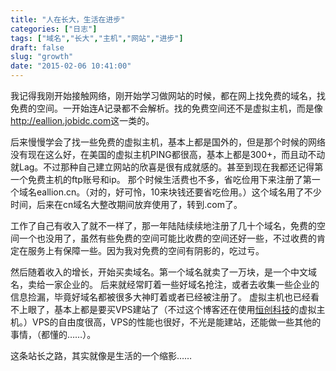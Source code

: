 ```yaml
---
title: "人在长大，生活在进步"
categories: ["日志"]
tags: ["域名","长大","主机","网站","进步"]
draft: false
slug: "growth"
date: "2015-02-06 10:41:00"
---
```


我记得我刚开始接触网络，刚开始学习做网站的时候，都在网上找免费的域名，找免费的空间。一开始连A记录都不会解析。找的免费空间还不是虚拟主机，而是像<a href="http://eallion.jobidc.com/" target="_blank">http://eallion.jobidc.com</a>这一类的。

后来慢慢学会了找一些免费的虚拟主机，基本上都是国外的，但是那个时候的网络没有现在这么好，在美国的虚拟主机PING都很高，基本上都是300+，而且动不动就Lag。不过那种自己建立网站的欣喜是很有成就感的。甚至到现在我都还记得第一个免费主机的ftp账号和ip。
那个时候生活费也不多，省吃俭用下来注册了第一个域名eallion.cn。（对的，好可怜，10来块钱还要省吃俭用。）这个域名用了不少时间，后来在cn域名大整改期间放弃使用了，转到.com了。

工作了自己有收入了就不一样了，那一年陆陆续续地注册了几十个域名，免费的空间一个也没用了，虽然有些免费的空间可能比收费的空间还好一些，不过收费的肯定在服务上有保障一些。因为我对免费的空间有阴影的，吃过亏。

然后随着收入的增长，开始买卖域名。第一个域名就卖了一万块，是一个中文域名，卖给一家企业的。
后来就经常盯着一些好域名抢注，或者去收集一些企业的信息捡漏，毕竟好域名都被很多大神盯着或者已经被注册了。
虚拟主机也已经看不上眼了，基本上都是要买VPS建站了（不过这个博客还在使用<a href="http://my.henghost.com/aff.php?aff=931" target="_blank">恒创科技</a>的虚拟主机。）VPS的自由度很高，VPS的性能也很好，不光是能建站，还能做一些其他的事情，（都懂的……）。

这条站长之路，其实就像是生活的一个缩影……
